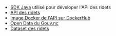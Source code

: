 - [SDK Java](https://github.com/adriens/ridetnc4j) utilisé pour déveloper l'API des ridets
- [API des ridets](https://github.com/adriens/ridetnc-api)
- [Image Docker de l'API sur DockerHub](https://hub.docker.com/r/rastadidi/ridetnc-api)
- [Open Data du Gouv.nc](https//data.gouv.nc)
- [Dataset des ridets](https://data.gouv.nc/explore/dataset/entreprises-actives-au-ridet/)